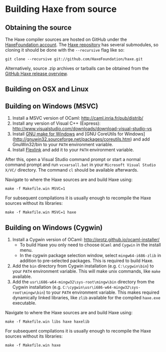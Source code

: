 Building Haxe from source
=======

Obtaining the source
-------

The Haxe compiler sources are hosted on GitHub under the [HaxeFoundation account](http://github.com/HaxeFoundation). The [Haxe repository](http://github.com/HaxeFoundation/haxe) has several submodules, so cloning it should be done with the `--recursive` flag like so:

```
git clone --recursive git://github.com/HaxeFoundation/haxe.git
```

Alternatively, source .zip archives or tarballs can be obtained from the [GitHub Haxe release overview](https://github.com/HaxeFoundation/haxe/releases).

Building on OSX and Linux
-------

Building on Windows (MSVC)
-------

1. Install a MSVC version of OCaml: <http://caml.inria.fr/pub/distrib/>
2. Install any version of Visual C++ (Express): <http://www.visualstudio.com/downloads/download-visual-studio-vs>
3. Install [GNU make for Windows](http://gnuwin32.sourceforge.net/packages/make.htm) and [GNU CoreUtils for Windows] (http://gnuwin32.sourceforge.net/packages/coreutils.htm) and add GnuWin32/bin to your `PATH` environment variable.
4. Install [Flexlink](http://alain.frisch.fr/flexdll.html) and add it to your `PATH` environment variable.

After this, open a Visual Studio command prompt or start a normal command prompt and run `vcvarsall.bat` in your `Microsoft Visual Studio X/VC/` directory. The command `cl` should be available afterwards.

Navigate to where the Haxe sources are and build Haxe using:

```
make -f Makefile.win MSVC=1
```

For subsequent compilations it is usually enough to recompile the Haxe sources without its libraries:

```
make -f Makefile.win MSVC=1 haxe
```

Building on Windows (Cygwin)
-------

1. Install a Cygwin version of OCaml: <http://protz.github.io/ocaml-installer/>
    * To build Haxe you only need to choose `OCaml` and `Cygwin` in the install menu.
    * In the cygwin package selection window, select `mingw64-i686-zlib` in addition to pre-selected packages. This is required to build Haxe.
2. Add the `bin` directory from Cygwin installation (e.g. `C:\cygwin\bin`) to your `PATH` environment variable. This will make unix commands, like `make` available.
3. Add the `usr\i686-w64-mingw32\sys-root\mingw\bin` directory from the Cygwin installation (e.g. `C:\cygwin\usr\i686-w64-mingw32\sys-root\mingw\bin`) to your `PATH` environment variable. This makes required dynamically linked libraries, like `zlib` available for the compiled `haxe.exe` executable.


Navigate to where the Haxe sources are and build Haxe using:

```
make -f Makefile.win libs haxe haxelib
```

For subsequent compilations it is usually enough to recompile the Haxe sources without its libraries:

```
make -f Makefile.win haxe
```
